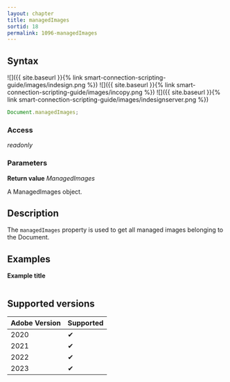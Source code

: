 ```yaml
---
layout: chapter
title: managedImages
sortid: 18
permalink: 1096-managedImages
---
```


## Syntax

![]({{ site.baseurl }}{% link smart-connection-scripting-guide/images/indesign.png %}) ![]({{ site.baseurl }}{% link smart-connection-scripting-guide/images/incopy.png %}) ![]({{ site.baseurl }}{% link smart-connection-scripting-guide/images/indesignserver.png %})

```javascript
Document.managedImages;
```

### Access

_readonly_

### Parameters

**Return value** _ManagedImages_

A ManagedImages object.

## Description

The `managedImages` property is used to get all managed images belonging to the Document.

## Examples

**Example title**

```javascript

```

## Supported versions

| Adobe Version | Supported |
| ------------- | --------- |
| 2020          | ✔         |
| 2021          | ✔         |
| 2022          | ✔         |
| 2023          | ✔         |
